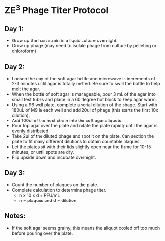 # ZE<sup>3</sup> Phage Titer Protocol 
## Day 1:
- Grow up the host strain in a liquid culture overnight.
- Grow up phage (may need to isolate phage from culture by pelleting or chloroform) 
## Day 2: 
- Loosen the cap of the soft agar bottle and microwave in increments of 2-3 minutes until agar is totally melted. Be sure to swirl the bottle to help melt the agar. 
- When the bottle of soft agar is manageable, pour 3 mL of the agar into small test tubes and place in a 60 degree hot block to keep agar warm. 
- Using a 96 well plate, complete a serial dilution of the phage. Start with 180uL of M9 in each well and add 20ul of phage (this starts the first 10x dilution). 
- Add 100ul of the host strain into the soft agar aliquots.  
- Pour top agar over the plate and rotate the plate rapidly until the agar is evenly distributed. 
- Take 2ul of the diluted phage and spot it on the plate. Can section the plate to fit many different dilutions to obtain countable plaques.
- Let the plates sit with their lids slightly open near the flame for 10-15 minutes, or until spots are dry. 
- Flip upside down and incubate overnight.
## Day 3:
- Count the number of plaques on the plate. 
- Complete calculation to determine phage titer.
    - n x 10 x d = PFU/mL 
    - n = plaques and d = dilution  

## Notes: 
- If the soft agar seems grainy, this means the aliquot cooled off too much before pouring over the plate. 
